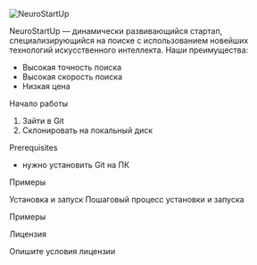 ![NeuroStartUp](https://camo.githubusercontent.com/ace14ee894d150192a7b05b12410738aa65528da742bbce69315a5f441320ea7/68747470733a2f2f692e696d6775722e636f6d2f495a4f525769492e706e67)

NeuroStartUp — динамически развивающийся стартап, специализирующийся на поиске с использованием новейших технологий искусственного интеллекта. Наши преимущества:
* Высокая точность поиска
* Высокая скорость поиска
* Низкая цена 


Начало работы
 
 1) Зайти в Git 
 2) Склонировать на локальный диск 

Prerequisites

 * нужно установить Git на ПК

Примеры

 Установка и запуск
    Пошаговый процесс установки и запуска

Примеры

Лицензия

Опишите условия лицензии
